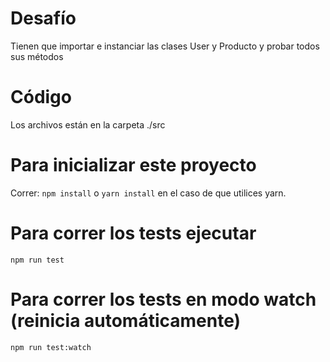 # Desafío

Tienen que importar e instanciar las clases User y Producto y probar todos sus métodos

# Código

Los archivos están en la carpeta ./src

# Para inicializar este proyecto

Correr: `npm install` o `yarn install` en el caso de que utilices yarn.

# Para correr los tests ejecutar

`npm run test`

# Para correr los tests en modo watch (reinicia automáticamente)

`npm run test:watch`
